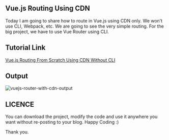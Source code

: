 ## Vue.js Routing Using CDN
Today I am going to share how to route in Vue.js using CDN only. We won’t use CLI, Webpack, etc. We are going to see the very simple routing. For the big project, we have to use Vue Router using CLI.

## Tutorial Link
[Vue.js Routing From Scratch Using CDN Without CLI](https://www.mynotepaper.com/vue-js-routing-from-scratch-using-cdn-without-cli.html)

## Output
![vuejs-router-with-cdn-output](https://user-images.githubusercontent.com/13184472/57390177-897ea400-71dd-11e9-89a2-6e312335998c.gif)


## LICENCE

You can download the project, modify the code and use it anywhere you want without re-posting to your blog. Happy Coding :)

Thank you.
